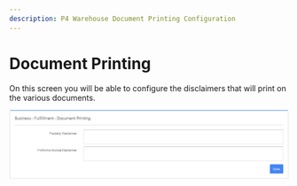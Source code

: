 ```yaml
---
description: P4 Warehouse Document Printing Configuration
---
```


# Document Printing

On this screen you will be able to configure the disclaimers that will print on the various documents.

![P4 Warehouse Document Printing Configuration](../../../.gitbook/assets/P4_Warehouse_document_disclaimers.jpg)
